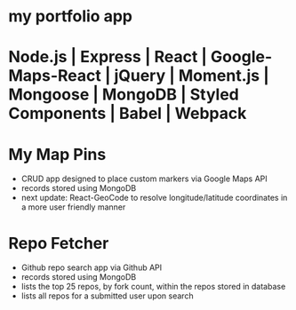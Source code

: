 # my portfolio app

# Node.js | Express | React | Google-Maps-React | jQuery | Moment.js | Mongoose | MongoDB | Styled Components | Babel | Webpack

# My Map Pins
 * CRUD app designed to place custom markers via Google Maps API
 * records stored using MongoDB
 * next update: React-GeoCode to resolve longitude/latitude coordinates in a more user friendly manner

# Repo Fetcher
 * Github repo search app via Github API
 * records stored using MongoDB
 * lists the top 25 repos, by fork count, within the repos stored in database 
 * lists all repos for a submitted user upon search
